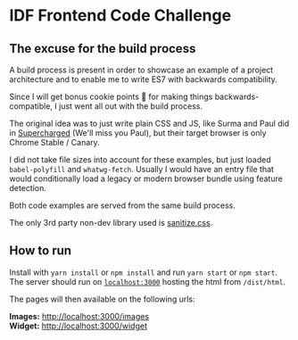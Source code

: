 IDF Frontend Code Challenge
===========================

## The excuse for the build process
A build process is present in order to showcase an example of a project architecture and to enable me to write ES7 with backwards compatibility.

Since I will get bonus cookie points 🍪 for making things backwards-compatible, I just went all out with the build process.

The original idea was to just write plain CSS and JS, like Surma and Paul did in [Supercharged](https://www.youtube.com/watch?v=JkXZ35MSLaE) (We'll miss you Paul), but their target browser is only Chrome Stable / Canary.

I did not take file sizes into account for these examples, but just loaded `babel-polyfill` and `whatwg-fetch`. Usually I would have an entry file that would conditionally load a legacy or modern browser bundle using feature detection.

Both code examples are served from the same build process.

The only 3rd party non-dev library used is [sanitize.css](https://jonathantneal.github.io/sanitize.css/).

## How to run
Install with `yarn install` or `npm install` and run `yarn start` or `npm start`.
The server should run on [`localhost:3000`](http://localhost:3000) hosting the html from `/dist/html`.

The pages will then available on the following urls:

**Images:** [http://localhost:3000/images](http://localhost:3000/images)  
**Widget:** [http://localhost:3000/widget](http://localhost:3000/widget)
